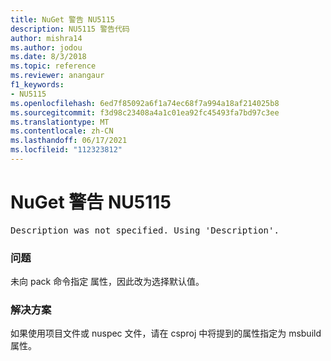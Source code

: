 ```yaml
---
title: NuGet 警告 NU5115
description: NU5115 警告代码
author: mishra14
ms.author: jodou
ms.date: 8/3/2018
ms.topic: reference
ms.reviewer: anangaur
f1_keywords:
- NU5115
ms.openlocfilehash: 6ed7f85092a6f1a74ec68f7a994a18af214025b8
ms.sourcegitcommit: f3d98c23408a4a1c01ea92fc45493fa7bd97c3ee
ms.translationtype: MT
ms.contentlocale: zh-CN
ms.lasthandoff: 06/17/2021
ms.locfileid: "112323812"
---
```

# <a name="nuget-warning-nu5115"></a>NuGet 警告 NU5115
<pre>Description was not specified. Using 'Description'.</pre>

### <a name="issue"></a>问题

未向 pack 命令指定 属性，因此改为选择默认值。


### <a name="solution"></a>解决方案

如果使用项目文件或 nuspec 文件，请在 csproj 中将提到的属性指定为 msbuild 属性。

